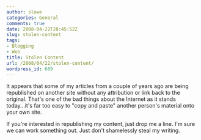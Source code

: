 ```yaml
---
author: slowe
categories: General
comments: true
date: 2008-04-22T20:45:52Z
slug: stolen-content
tags:
- Blogging
- Web
title: Stolen Content
url: /2008/04/22/stolen-content/
wordpress_id: 689
---
```


It appears that some of my articles from a couple of years ago are being republished on another site without any attribution or link back to the original. That's one of the bad things about the Internet as it stands today...it's far too easy to "copy and paste" another person's material onto your own site.

If you're interested in republishing my content, just drop me a line. I'm sure we can work something out. Just don't shamelessly steal my writing.

